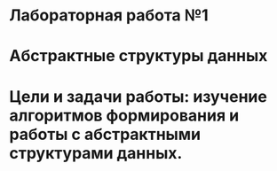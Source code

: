 # Лабораторная работа №1 
# Абстрактные структуры данных 
# Цели и задачи работы: изучение алгоритмов формирования и работы с абстрактными структурами данных.